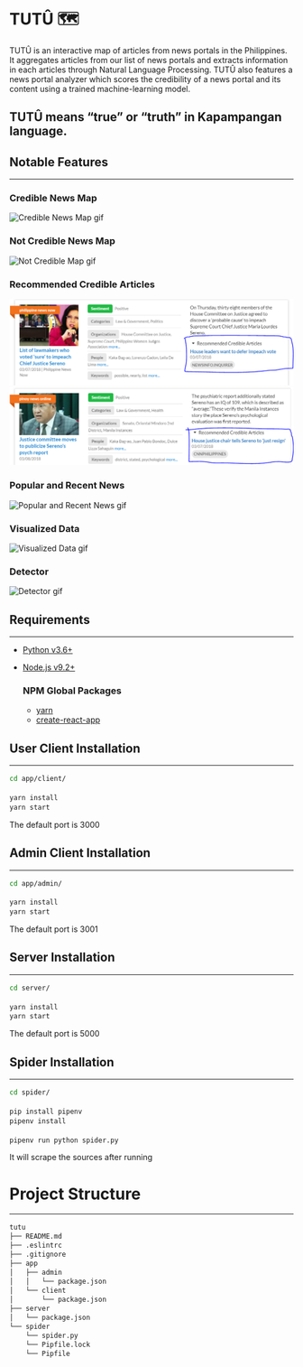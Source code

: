 # TUTÛ 🗺️
TUTÛ is an interactive map of articles from news portals in the Philippines. It aggregates articles from our list of news portals and extracts information in each articles through Natural Language Processing. TUTÛ also features a news portal analyzer which scores the credibility of a news portal and its content using a trained machine-learning model.

## TUTÛ means “true” or “truth” in Kapampangan language.

## Notable Features
- - -
### Credible News Map
![Credible News Map gif](./gifs/cred-map.gif)

### Not Credible News Map
![Not Credible Map gif](./gifs/not-cred-map.gif)

### Recommended Credible Articles
![Recommended Credible Articles](./gifs/rec-cred-art.png)
![Recommended Credible Articles 2](./gifs/rec-cred-art2.png)

### Popular and Recent News
![Popular and Recent News gif](./gifs/pop-rec-news.gif)

### Visualized Data
![Visualized Data gif](./gifs/vis.gif)

### Detector
![Detector gif](./gifs/detector.gif)


## Requirements
- - -
* [Python v3.6+](https://www.python.org/downloads/)
* [Node.js v9.2+](https://nodejs.org/en/download/current/)

  ### NPM Global Packages
  * [yarn](https://www.npmjs.com/package/yarn)
  * [create-react-app](https://www.npmjs.com/package/create-react-app)


## User Client Installation
- - -
```sh
cd app/client/

yarn install
yarn start
```
The default port is 3000

## Admin Client Installation
- - -
```sh
cd app/admin/

yarn install
yarn start
```
The default port is 3001

## Server Installation
- - -
```sh
cd server/

yarn install
yarn start
```
The default port is 5000

## Spider Installation
- - -
```sh
cd spider/

pip install pipenv
pipenv install

pipenv run python spider.py
```
It will scrape the sources after running



# Project Structure
- - -
```
tutu
├── README.md
├── .eslintrc
├── .gitignore
├── app
│   ├── admin
│   │   └── package.json
│   └── client
│       └── package.json
├── server
│   └── package.json
└── spider
    └── spider.py
    └── Pipfile.lock
    └── Pipfile
```
